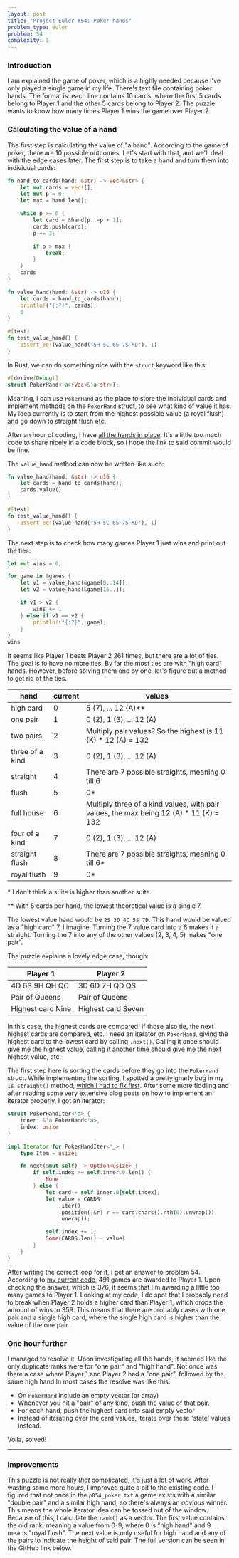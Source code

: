 ```yaml
---
layout: post
title: "Project Euler #54: Poker hands"
problem_type: euler
problem: 54
complexity: 1
---
```


### Introduction
I am explained the game of poker, which is a highly needed because I've only played a single game in my life. There's text file containing poker hands. The format is: each line contains 10 cards, where the first 5 cards belong to Player 1 and the other 5 cards belong to Player 2. The puzzle wants to know how many times Player 1 wins the game over Player 2.

### Calculating the value of a hand
The first step is calculating the value of "a hand". According to the game of poker, there are 10 possible outcomes. Let's start with that, and we'll deal with the edge cases later. The first step is to take a hand and turn them into individual cards:

```rust
fn hand_to_cards(hand: &str) -> Vec<&str> {
    let mut cards = vec![];
    let mut p = 0;
    let max = hand.len();

    while p >= 0 {
        let card = &hand[p..=p + 1];
        cards.push(card);
        p += 3;

        if p > max {
            break;
        }
    }
    cards
}

fn value_hand(hand: &str) -> u16 {
    let cards = hand_to_cards(hand);
    println!("{:?}", cards);
    0
}

#[test]
fn test_value_hand() {
    assert_eq!(value_hand("5H 5C 6S 7S KD"), 1)
}
```

In Rust, we can do something nice with the `struct` keyword like this:

```rust
#[derive(Debug)]
struct PokerHand<'a>(Vec<&'a str>);
```

Meaning, I can use `PokerHand` as the place to store the individual cards and implement methods on the `PokerHand` struct, to see what kind of value it has. My idea currently is to start from the highest possible value (a royal flush) and go down to straight flush etc.

After an hour of coding, I have [all the hands in place](https://github.com/grdw/euler/blob/19aa6567ee207dadf5141836d48e2c617790be94/rust/problem_0054/src/main.rs). It's a little too much code to share nicely in a code block, so I hope the link to said commit would be fine.

The `value_hand` method can now be written like such:

```rust
fn value_hand(hand: &str) -> u16 {
    let cards = hand_to_cards(hand);
    cards.value()
}

#[test]
fn test_value_hand() {
    assert_eq!(value_hand("5H 5C 6S 7S KD"), 1)
}
```

The next step is to check how many games Player 1 just wins and print out the ties:

```rust
let mut wins = 0;

for game in &games {
    let v1 = value_hand(&game[0..14]);
    let v2 = value_hand(&game[15..]);

    if v1 > v2 {
        wins += 1
    } else if v1 == v2 {
        println!("{:?}", game);
    }
}
wins
```

It seems like Player 1 beats Player 2 261 times, but there are a lot of ties. The goal is to have no more ties. By far the most ties are with "high card" hands. However, before solving them one by one, let's figure out a method to get rid of the ties.

hand            | current | values
----------------|---------|----------------------------------------------------
high card       | 0       | 5 (7), ... 12 (A)\*\*
one pair        | 1       | 0 (2), 1 (3), ... 12 (A)
two pairs       | 2       | Multiply pair values? So the highest is 11 (K) * 12 (A) = 132
three of a kind | 3       | 0 (2), 1 (3), ... 12 (A)
straight        | 4       | There are 7 possible straights, meaning 0 till 6
flush           | 5       | 0\*
full house      | 6       | Multiply three of a kind values, with pair values, the max being 12 (A) * 11 (K) = 132
four of a kind  | 7       | 0 (2), 1 (3), ... 12 (A)
straight flush  | 8       | There are 7 possible straights, meaning 0 till 6\*
royal flush     | 9       | 0\*

\* I don't think a suite is higher than another suite.

\*\* With 5 cards per hand, the lowest theoretical value is a single 7.

The lowest value hand would be `2S 3D 4C 5S 7D`. This hand would be valued as a "high card" 7, I imagine. Turning the 7 value card into a 6 makes it a straight. Turning the 7 into any of the other values (2, 3, 4, 5) makes "one pair".

The puzzle explains a lovely edge case, though:

Player 1             | Player 2
---------------------|-----------------------
4D 6S 9H QH QC       | 3D 6D 7H QD QS
Pair of Queens       | Pair of Queens
Highest card Nine    | Highest card Seven

In this case, the highest cards are compared. If those also tie, the next highest cards are compared, etc. I need an iterator on `PokerHand`, giving the highest card to the lowest card by calling `.next()`. Calling it once should give me the highest value, calling it another time should give me the next highest value, etc.

The first step here is sorting the cards before they go into the `PokerHand` struct. While implementing the sorting, I spotted a pretty gnarly bug in my `is_straight()` method, [which I had to fix first](https://github.com/grdw/euler/commit/b1d7b2e3e4c51e60f096e3b080a30f598ed2b8ac). After some more fiddling and after reading some very extensive blog posts on how to implement an iterator properly, I got an iterator:

```rust
struct PokerHandIter<'a> {
    inner: &'a PokerHand<'a>,
    index: usize
}

impl Iterator for PokerHandIter<'_> {
    type Item = usize;

    fn next(&mut self) -> Option<usize> {
        if self.index >= self.inner.0.len() {
            None
        } else {
            let card = self.inner.0[self.index];
            let value = CARDS
                .iter()
                .position(|&r| r == card.chars().nth(0).unwrap())
                .unwrap();

            self.index += 1;
            Some(CARDS.len() - value)
        }
    }
}
```

After writing the correct loop for it, I get an answer to problem 54. According to [my current code](https://github.com/grdw/euler/blob/4f53dcc84570564e36a17da6a88f35106221c3f9/rust/problem_0054/src/main.rs), 491 games are awarded to Player 1. Upon checking the answer, which is 376, it seems that I'm awarding a little too many games to Player 1. Looking at my code, I do spot that I probably need to break when Player 2 holds a higher card than Player 1, which drops the amount of wins to 359. This means that there are probably cases with one pair and a single high card, where the single high card is higher than the value of the one pair.

### One hour further
I managed to resolve it. Upon investigating all the hands, it seemed like the only duplicate ranks were for "one pair" and "high hand". Not once was there a case where Player 1 and Player 2 had a "one pair", followed by the same high hand.In most cases the resolve was like this:

- On `PokerHand` include an empty vector (or array)
- Whenever you hit a "pair" of any kind, push the value of that pair.
- For each hand, push the highest card into said empty vector
- Instead of iterating over the card values, iterate over these 'state' values instead.

Voila, solved!

---

### Improvements
This puzzle is not really _that_ complicated, it's just a lot of work. After wasting some more hours, I improved quite a bit to the existing code. I figured that not once in the `p054_poker.txt` a game exists with a similar "double pair" and a similar high hand; so there's always an _obvious_ winner. This means the whole iterator idea can be tossed out of the window. Because of this, I calculate the `rank()` as a vector. The first value contains the old rank; meaning a value from 0-9, where 0 is "high hand" and 9 means "royal flush". The next value is only useful for high hand and any of the pairs to indicate the height of said pair. The full version can be seen in the GitHub link below.
